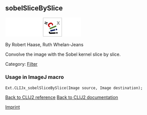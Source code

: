 ## sobelSliceBySlice
<img src="images/mini_empty_logo.png"/><img src="images/mini_empty_logo.png"/><img src="images/mini_clijx_logo.png"/><img src="images/mini_empty_logo.png"/>

By Robert Haase, Ruth Whelan-Jeans

Convolve the image with the Sobel kernel slice by slice.

Category: [Filter](https://clij.github.io/clij2-docs/reference__filter)

### Usage in ImageJ macro
```
Ext.CLIJx_sobelSliceBySlice(Image source, Image destination);
```


[Back to CLIJ2 reference](https://clij.github.io/clij2-docs/reference)
[Back to CLIJ2 documentation](https://clij.github.io/clij2-docs)

[Imprint](https://clij.github.io/imprint)
